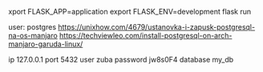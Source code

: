 xport FLASK_APP=application
export FLASK_ENV=development
flask run

user: postgres
https://unixhow.com/4679/ustanovka-i-zapusk-postgresql-na-os-manjaro
https://techviewleo.com/install-postgresql-on-arch-manjaro-garuda-linux/

ip 127.0.0.1
port 5432
user zuba
password jw8s0F4
database my_db